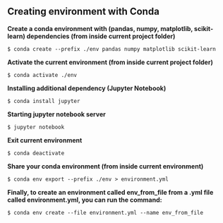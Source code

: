 ## Creating environment with Conda

**Create a conda environment with (pandas, numpy, matplotlib, scikit-learn) dependencies (from inside current project folder)**

```
$ conda create --prefix ./env pandas numpy matplotlib scikit-learn
```

**Activate the current environment (from inside current project folder)**

```
$ conda activate ./env
```

**Installing additional dependency (Jupyter Notebook)**

```
$ conda install jupyter
```

**Starting jupyter notebook server**

```
$ jupyter notebook
```

**Exit current environment**

```
$ conda deactivate
```

**Share your conda environment (from inside current environment)**

```
$ conda env export --prefix ./env > environment.yml
```

**Finally, to create an environment called env_from_file from a .yml file called environment.yml, you can run the command:**

```
$ conda env create --file environment.yml --name env_from_file
```
